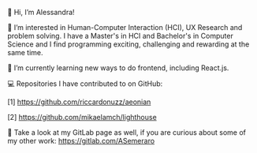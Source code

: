 👋 Hi, I’m Alessandra!

👀 I’m interested in Human-Computer Interaction (HCI), UX Research and problem solving. I have a Master's in HCI and Bachelor's in Computer Science and I find programming exciting, challenging and rewarding at the same time.

🌱 I’m currently learning new ways to do frontend, including React.js.

💻 Repositories I have contributed to on GitHub:

[1] https://github.com/riccardonuzz/aeonian

[2] https://github.com/mikaelamch/lighthouse

🦊 Take a look at my GitLab page as well, if you are curious about some of my other work: https://gitlab.com/ASemeraro

<!---
ASemeraro/ASemeraro is a ✨ special ✨ repository because its `README.md` (this file) appears on your GitHub profile.
You can click the Preview link to take a look at your changes.
--->
